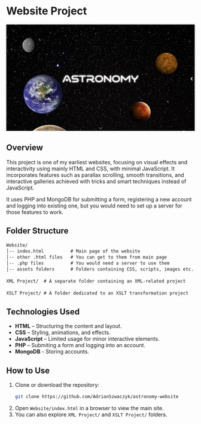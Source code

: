 # Website Project

![Main Page](./Website/preview/main-page.png)

## Overview

This project is one of my earliest websites, focusing on visual effects and interactivity using mainly HTML and CSS, with minimal JavaScript. It incorporates features such as parallax scrolling, smooth transitions, and interactive galleries achieved with tricks and smart techniques instead of JavaScript.

It uses PHP and MongoDB for submitting a form, registering a new account and logging into existing one, but you would need to set up a server for those features to work.

## Folder Structure

```
Website/
│-- index.html          # Main page of the website
│-- other .html files   # You can get to them from main page
│-- .php files          # You would need a server to use them
│-- assets folders      # Folders containing CSS, scripts, images etc.

XML Project/  # A separate folder containing an XML-related project

XSLT Project/ # A folder dedicated to an XSLT transformation project
```

## Technologies Used

- **HTML** – Structuring the content and layout.
- **CSS** – Styling, animations, and effects.
- **JavaScript** – Limited usage for minor interactive elements.
- **PHP** – Submiting a form and logging into an account.
- **MongoDB** - Storing accounts.

## How to Use

1. Clone or download the repository:
   ```sh
   git clone https://github.com/AdrianSzwaczyk/astronomy-website
   ```
2. Open `Website/index.html` in a browser to view the main site.
3. You can also explore `XML Project/` and `XSLT Project/` folders.
